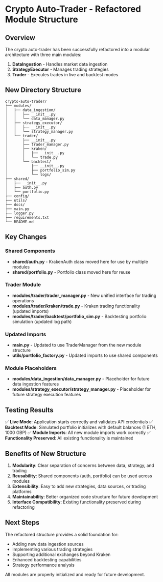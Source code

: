 # Crypto Auto-Trader - Refactored Module Structure

## Overview
The crypto auto-trader has been successfully refactored into a modular architecture with three main modules:

1. **DataIngestion** - Handles market data ingestion
2. **StrategyExecutor** - Manages trading strategies  
3. **Trader** - Executes trades in live and backtest modes

## New Directory Structure

```
crypto-auto-trader/
├── modules/
│   ├── data_ingestion/
│   │   ├── __init__.py
│   │   └── data_manager.py
│   ├── strategy_executor/
│   │   ├── __init__.py
│   │   └── strategy_manager.py
│   └── trader/
│       ├── __init__.py
│       ├── trader_manager.py
│       ├── kraken/
│       │   ├── __init__.py
│       │   └── trade.py
│       └── backtest/
│           ├── __init__.py
│           ├── portfolio_sim.py
│           └── logs/
├── shared/
│   ├── __init__.py
│   ├── auth.py
│   └── portfolio.py
├── config/
├── utils/
├── docs/
├── main.py
├── logger.py
├── requirements.txt
└── README.md
```

## Key Changes

### Shared Components
- **shared/auth.py** - KrakenAuth class moved here for use by multiple modules
- **shared/portfolio.py** - Portfolio class moved here for reuse

### Trader Module
- **modules/trader/trader_manager.py** - New unified interface for trading operations
- **modules/trader/kraken/trade.py** - Kraken trading functionality (updated imports)
- **modules/trader/backtest/portfolio_sim.py** - Backtesting portfolio simulation (updated log path)

### Updated Imports
- **main.py** - Updated to use TraderManager from the new module structure
- **utils/portfolio_factory.py** - Updated imports to use shared components

### Module Placeholders
- **modules/data_ingestion/data_manager.py** - Placeholder for future data ingestion features
- **modules/strategy_executor/strategy_manager.py** - Placeholder for future strategy execution features

## Testing Results

✅ **Live Mode**: Application starts correctly and validates API credentials
✅ **Backtest Mode**: Simulated portfolio initializes with default balances (1 ETH, 1000 GBP)
✅ **Module Imports**: All new module imports work correctly
✅ **Functionality Preserved**: All existing functionality is maintained

## Benefits of New Structure

1. **Modularity**: Clear separation of concerns between data, strategy, and trading
2. **Reusability**: Shared components (auth, portfolio) can be used across modules
3. **Extensibility**: Easy to add new strategies, data sources, or trading platforms
4. **Maintainability**: Better organized code structure for future development
5. **Interface Compatibility**: Existing functionality preserved during refactoring

## Next Steps

The refactored structure provides a solid foundation for:
- Adding new data ingestion sources
- Implementing various trading strategies
- Supporting additional exchanges beyond Kraken
- Enhanced backtesting capabilities
- Strategy performance analysis

All modules are properly initialized and ready for future development.
